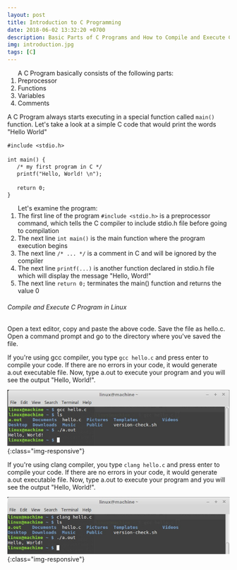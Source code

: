 ```yaml
---
layout: post
title: Introduction to C Programming
date: 2018-06-02 13:32:20 +0700
description: Basic Parts of C Programs and How to Compile and Execute C Program
img: introduction.jpg
tags: [C]
---
```

<ol>A C Program basically consists of the following parts:
<li>Preprocessor</li>
<li>Functions</li>
<li>Variables</li>
<li>Comments</li></ol>

A C Program always starts executing in a special function called <code>main()</code> function. Let's take a look at a
simple C code that would print the words "Hello World"

<pre>
<code data-language="c">#include &lt;stdio.h&gt;

int main() {
   /* my first program in C */
   printf("Hello, World! \n");

   return 0;
}</code>
</pre>

<ol>Let's examine the program:
<li>The first line of the program <code>#include &lt;stdio.h&gt;</code> is a preprocessor command, which tells the C compiler to include stdio.h file before going to compilation</li>
<li>The next line <code>int main()</code> is the main function where the program execution begins</li>
<li>The next line <code>/* ... */</code> is a comment in C and will be ignored by the compiler</li>
<li>The next line <code>printf(...)</code> is another function declared in stdio.h file which will display the message
"Hello, Word!"</li>
<li>The next line <code>return 0;</code> terminates the main() function and returns the value 0</li></ol>

###### Compile and Execute C Program in Linux

Open a text editor, copy and paste the above code. Save the file as hello.c. Open a command prompt and go to the directory where you've saved the file.

If you're using gcc compiler, you type <code>gcc hello.c</code> and press enter to compile your code. If there are no errors in your code, it would generate a.out executable file. Now, type a.out to execute your program and you will see the output "Hello, World!".

![Compile C program using gcc compiler](/assets/img/gcc.jpg){:class="img-responsive"}

If you're using clang compiler, you type <code>clang hello.c</code> and press enter to compile your code. If there are no errors in your code, it would generate a.out executable file. Now, type a.out to execute your program and you will
see the output "Hello, World!".

![Compile C program using clang compiler](/assets/img/clang.jpg){:class="img-responsive"}